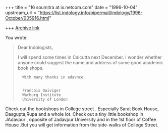 +++
title = "16 soumitra at ix.netcom.com"
date = "1996-10-04"
upstream_url = "https://list.indology.info/pipermail/indology/1996-October/005916.html"

+++
[Archive link](https://list.indology.info/pipermail/indology/1996-October/005916.html)

You wrote: 
>
>Dear Indologists,
>
>	I will spend some times in Calcutta next December. I wonder 
>whether anyone could suggest the name and address of some good 
academic book 
>shops. 
>
>		With many thanks in adavnce
>
>
>		Francois Quiviger
>		Warburg Institute
>		University of London
>
>
>
Check out the bookshops in College street . Especially Sarat Book 
House, Dasgupta,Rupa and a whole lot. Check out a tiny little bookshop 
in JAdavpur , opposite of Jadavpur University and in the 1st floor of 
Coffee House .But you will get information from the side-walks of 
College Street.




